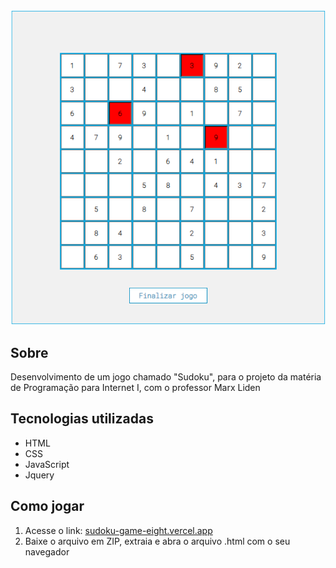 
<div align="center">
  <img src="./img/sudoku.png" >
</div>

## Sobre

Desenvolvimento de um jogo chamado "Sudoku", para o projeto da matéria de Programação para Internet I, com o professor Marx Liden

## Tecnologias utilizadas

* HTML
* CSS
* JavaScript
* Jquery

## Como jogar 

1. Acesse o link: [sudoku-game-eight.vercel.app](https://sudoku-game-eight.vercel.app/)
2. Baixe o arquivo em ZIP, extraia e abra o arquivo .html com o seu navegador


